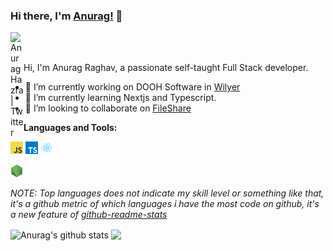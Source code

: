 ### Hi there, I'm [Anurag!](https://anuragraghav.me) 👋


<a href="https://twitter.com/GoldyyRox">
  <img align="left" alt="Anurag Hazra | Twitter" width="21px" src="https://raw.githubusercontent.com/anuraghazra/anuraghazra/master/assets/twitter.svg" />
</a>
<!-- <a href="https://discord.gg/VK4k3Br">
  <img align="left" alt="Anurag's Discord" width="21px" src="https://raw.githubusercontent.com/anuraghazra/anuraghazra/master/assets/discord-round.svg" />
</a> -->

<br />
<br />

Hi, I'm Anurag Raghav, a passionate self-taught Full Stack developer.

- 🔭 I’m currently working on DOOH Software in [Wilyer](https://wilyer.com)
- 🌱 I’m currently learning Nextjs and Typescript.
- 👯 I’m looking to collaborate on [FileShare](https://github.com/Anurag-Raghav/fileShare)
<!-- - 💬 Ask me about anything [here](https://github.com/anuraghazra/anuraghazra/issues) -->

**Languages and Tools:**  

<code><img height="20" src="https://raw.githubusercontent.com/github/explore/80688e429a7d4ef2fca1e82350fe8e3517d3494d/topics/javascript/javascript.png"></code>
<code><img height="20" src="https://raw.githubusercontent.com/github/explore/80688e429a7d4ef2fca1e82350fe8e3517d3494d/topics/typescript/typescript.png"></code>
<code><img height="20" src="https://raw.githubusercontent.com/github/explore/80688e429a7d4ef2fca1e82350fe8e3517d3494d/topics/react/react.png"></code>
<!-- <code><img height="20" src="https://raw.githubusercontent.com/github/explore/5c058a388828bb5fde0bcafd4bc867b5bb3f26f3/topics/graphql/graphql.png"></code> -->
<code><img height="20" src="https://raw.githubusercontent.com/github/explore/80688e429a7d4ef2fca1e82350fe8e3517d3494d/topics/nodejs/nodejs.png"></code>    

<!--- 
  if you have forked this to use on your profile, 
  Change the `github-readme-stats.anuraghazra1.vercel.app` to `github-readme-stats.vercel.app` 
--->

<!-- Change the `github-readme-stats.anuraghazra1.vercel.app` to `github-readme-stats.vercel.app`  -->

*NOTE: Top languages does not indicate my skill level or something like that, it's a github metric of which languages i have the most code on github, it's a new feature of [github-readme-stats](https://github.com/Anurag-Raghav/github-readme-stats)*



  <img align="center" src="https://github-readme-stats-three-lac.vercel.app/api?username=Anurag-Raghav&bg_color=45,00dcff,0017ff&title_color=fff&text_color=fff&show_icons=true&themematerial-palenight&&count_private=true" alt="Anurag's github stats" />

<a href="https://github.com/Anurag-Raghav/github-readme-stats">
  <!-- Change the `github-readme-stats.anuraghazra1.vercel.app` to `github-readme-stats.vercel.app`  -->
  <img align="center" src="https://github-readme-stats.vercel.app/api/top-langs/?username=Anurag-Raghav&layout=compact&theme=material-palenight" />
</a>
 
